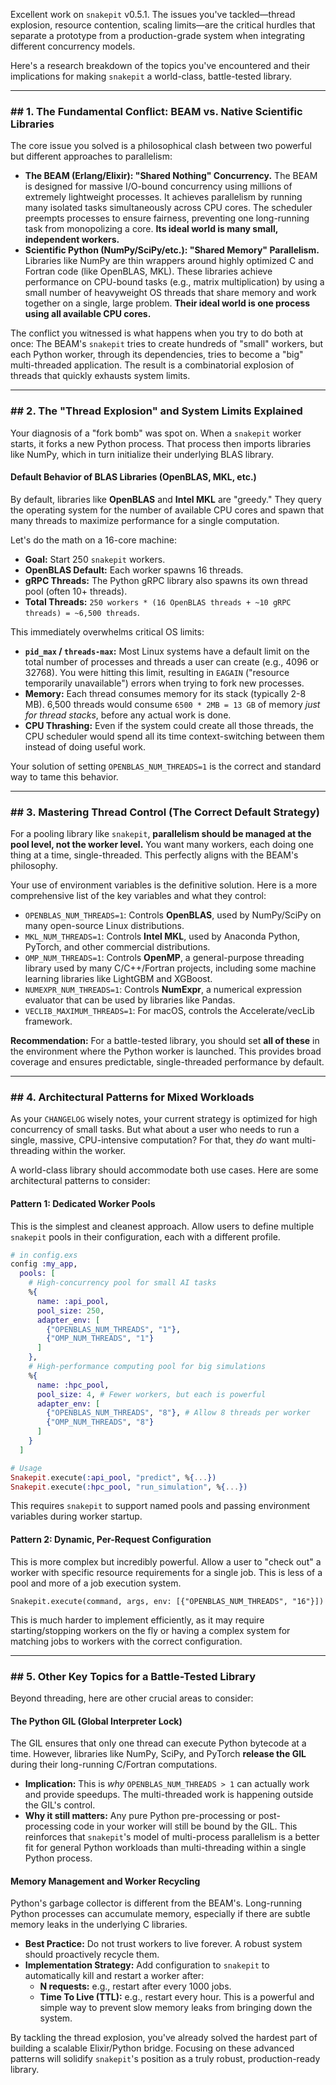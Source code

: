 Excellent work on `snakepit` v0.5.1. The issues you've tackled—thread explosion, resource contention, scaling limits—are the critical hurdles that separate a prototype from a production-grade system when integrating different concurrency models.

Here's a research breakdown of the topics you've encountered and their implications for making `snakepit` a world-class, battle-tested library.

-----

### \#\# 1. The Fundamental Conflict: BEAM vs. Native Scientific Libraries

The core issue you solved is a philosophical clash between two powerful but different approaches to parallelism:

  * **The BEAM (Erlang/Elixir): "Shared Nothing" Concurrency.** The BEAM is designed for massive I/O-bound concurrency using millions of extremely lightweight processes. It achieves parallelism by running many isolated tasks simultaneously across CPU cores. The scheduler preempts processes to ensure fairness, preventing one long-running task from monopolizing a core. **Its ideal world is many small, independent workers.**
  * **Scientific Python (NumPy/SciPy/etc.): "Shared Memory" Parallelism.** Libraries like NumPy are thin wrappers around highly optimized C and Fortran code (like OpenBLAS, MKL). These libraries achieve performance on CPU-bound tasks (e.g., matrix multiplication) by using a small number of heavyweight OS threads that share memory and work together on a single, large problem. **Their ideal world is one process using all available CPU cores.**

The conflict you witnessed is what happens when you try to do both at once: The BEAM's `snakepit` tries to create hundreds of "small" workers, but each Python worker, through its dependencies, tries to become a "big" multi-threaded application. The result is a combinatorial explosion of threads that quickly exhausts system limits.

-----

### \#\# 2. The "Thread Explosion" and System Limits Explained

Your diagnosis of a "fork bomb" was spot on. When a `snakepit` worker starts, it forks a new Python process. That process then imports libraries like NumPy, which in turn initialize their underlying BLAS library.

#### Default Behavior of BLAS Libraries (OpenBLAS, MKL, etc.)

By default, libraries like **OpenBLAS** and **Intel MKL** are "greedy." They query the operating system for the number of available CPU cores and spawn that many threads to maximize performance for a single computation.

Let's do the math on a 16-core machine:

  * **Goal:** Start 250 `snakepit` workers.
  * **OpenBLAS Default:** Each worker spawns 16 threads.
  * **gRPC Threads:** The Python gRPC library also spawns its own thread pool (often 10+ threads).
  * **Total Threads:** `250 workers * (16 OpenBLAS threads + ~10 gRPC threads) = ~6,500 threads`.

This immediately overwhelms critical OS limits:

  * **`pid_max` / `threads-max`:** Most Linux systems have a default limit on the total number of processes and threads a user can create (e.g., 4096 or 32768). You were hitting this limit, resulting in `EAGAIN` ("resource temporarily unavailable") errors when trying to fork new processes.
  * **Memory:** Each thread consumes memory for its stack (typically 2-8 MB). 6,500 threads would consume `6500 * 2MB = 13 GB` of memory *just for thread stacks*, before any actual work is done.
  * **CPU Thrashing:** Even if the system could create all those threads, the CPU scheduler would spend all its time context-switching between them instead of doing useful work.

Your solution of setting `OPENBLAS_NUM_THREADS=1` is the correct and standard way to tame this behavior.

-----

### \#\# 3. Mastering Thread Control (The Correct Default Strategy)

For a pooling library like `snakepit`, **parallelism should be managed at the pool level, not the worker level.** You want many workers, each doing one thing at a time, single-threaded. This perfectly aligns with the BEAM's philosophy.

Your use of environment variables is the definitive solution. Here is a more comprehensive list of the key variables and what they control:

  * `OPENBLAS_NUM_THREADS=1`: Controls **OpenBLAS**, used by NumPy/SciPy on many open-source Linux distributions.
  * `MKL_NUM_THREADS=1`: Controls **Intel MKL**, used by Anaconda Python, PyTorch, and other commercial distributions.
  * `OMP_NUM_THREADS=1`: Controls **OpenMP**, a general-purpose threading library used by many C/C++/Fortran projects, including some machine learning libraries like LightGBM and XGBoost.
  * `NUMEXPR_NUM_THREADS=1`: Controls **NumExpr**, a numerical expression evaluator that can be used by libraries like Pandas.
  * `VECLIB_MAXIMUM_THREADS=1`: For macOS, controls the Accelerate/vecLib framework.

**Recommendation:** For a battle-tested library, you should set **all of these** in the environment where the Python worker is launched. This provides broad coverage and ensures predictable, single-threaded performance by default.

-----

### \#\# 4. Architectural Patterns for Mixed Workloads

As your `CHANGELOG` wisely notes, your current strategy is optimized for high concurrency of small tasks. But what about a user who needs to run a single, massive, CPU-intensive computation? For that, they *do* want multi-threading within the worker.

A world-class library should accommodate both use cases. Here are some architectural patterns to consider:

#### Pattern 1: Dedicated Worker Pools

This is the simplest and cleanest approach. Allow users to define multiple `snakepit` pools in their configuration, each with a different profile.

```elixir
# in config.exs
config :my_app,
  pools: [
    # High-concurrency pool for small AI tasks
    %{
      name: :api_pool,
      pool_size: 250,
      adapter_env: [
        {"OPENBLAS_NUM_THREADS", "1"},
        {"OMP_NUM_THREADS", "1"}
      ]
    },
    # High-performance computing pool for big simulations
    %{
      name: :hpc_pool,
      pool_size: 4, # Fewer workers, but each is powerful
      adapter_env: [
        {"OPENBLAS_NUM_THREADS", "8"}, # Allow 8 threads per worker
        {"OMP_NUM_THREADS", "8"}
      ]
    }
  ]

# Usage
Snakepit.execute(:api_pool, "predict", %{...})
Snakepit.execute(:hpc_pool, "run_simulation", %{...})
```

This requires `snakepit` to support named pools and passing environment variables during worker startup.

#### Pattern 2: Dynamic, Per-Request Configuration

This is more complex but incredibly powerful. Allow a user to "check out" a worker with specific resource requirements for a single job. This is less of a pool and more of a job execution system.

`Snakepit.execute(command, args, env: [{"OPENBLAS_NUM_THREADS", "16"}])`

This is much harder to implement efficiently, as it may require starting/stopping workers on the fly or having a complex system for matching jobs to workers with the correct configuration.

-----

### \#\# 5. Other Key Topics for a Battle-Tested Library

Beyond threading, here are other crucial areas to consider:

#### The Python GIL (Global Interpreter Lock)

The GIL ensures that only one thread can execute Python bytecode at a time. However, libraries like NumPy, SciPy, and PyTorch **release the GIL** during their long-running C/Fortran computations.

  * **Implication:** This is *why* `OPENBLAS_NUM_THREADS > 1` can actually work and provide speedups. The multi-threaded work is happening outside the GIL's control.
  * **Why it still matters:** Any pure Python pre-processing or post-processing code in your worker will still be bound by the GIL. This reinforces that `snakepit`'s model of multi-process parallelism is a better fit for general Python workloads than multi-threading within a single Python process.

#### Memory Management and Worker Recycling

Python's garbage collector is different from the BEAM's. Long-running Python processes can accumulate memory, especially if there are subtle memory leaks in the underlying C libraries.

  * **Best Practice:** Do not trust workers to live forever. A robust system should proactively recycle them.
  * **Implementation Strategy:** Add configuration to `snakepit` to automatically kill and restart a worker after:
      * **N requests:** e.g., restart after every 1000 jobs.
      * **Time To Live (TTL):** e.g., restart every hour.
        This is a powerful and simple way to prevent slow memory leaks from bringing down the system.

By tackling the thread explosion, you've already solved the hardest part of building a scalable Elixir/Python bridge. Focusing on these advanced patterns will solidify `snakepit`'s position as a truly robust, production-ready library.

